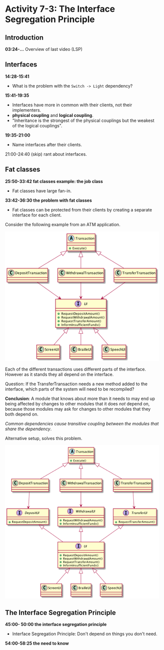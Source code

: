 # Activity 7-3: The Interface Segregation Principle

## Introduction

**03:24-...** Overview of last video (LSP)

## Interfaces

**14:28-15:41**

- What is the problem with the `Switch -> Light` dependency?

**15:41-19:35**

- Interfaces have more in common with their clients, not their implementers.
- **physical coupling** and **logical coupling**.
- "Inheritance is the strongest of the physical couplings but the weakest of the logical couplings".

**19:35-21:00**

- Name interfaces after their clients.

21:00-24:40 (skip) rant about interfaces.

## Fat classes

**25:50-33:42  fat classes example: the job class**

- Fat classes have large fan-in.

**33:42-36:30 the problem with fat classes**

- Fat classes can be protected from their clients by creating a separate interface for each client.

Consider the following example from an ATM application.

![](../images/fatClassesATMExample.png)

Each of the different transactions uses different parts of the interface. However as it stands they all depend on the interface.

Question: If the TransferTransaction needs a new method added to the interface, which parts of the system will need to be recompiled?

**Conclusion**: A module that knows about more than it needs to may end up being affected by changes to other modules that it does *not* depend on, because those modules may ask for changes to other modules that they both depend on.

*Common dependencies cause transitive coupling between the modules that share the dependency*.

Alternative setup, solves this problem.

![](../images/fatClassesATMExampleSegregated.png)

## The Interface Segregation Principle

**45:00- 50:00 the interface segregation principle**

- Interface Segregation Principle: Don't depend on things you don't need.

**54:00-58:25 the need to know**
